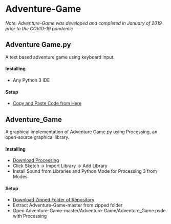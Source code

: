 # Adventure-Game

*Note: Adventure-Game was developed and completed in January of 2019 prior to the COVID-19 pandemic*

## Adventure Game.py
A text based adventure game using keyboard input.

#### Installing
* Any Python 3 IDE

#### Setup
* [Copy and Paste Code from Here](https://raw.githubusercontent.com/Lin-Ian/Adventure-Game/master/Adventure%20Game.py)

## Adventure_Game
A graphical implementation of Adventure Game.py using Processing, an open-source graphical library.

#### Installing
* [Download Processing](https://processing.org/download/)
* Click Sketch -> Import Library -> Add Library
* Install Sound from Libraries and Python Mode for Processing 3 from Modes

#### Setup
* [Download Zipped Folder of Repository](https://github.com/Lin-Ian/Adventure-Game/archive/master.zip)
* Extract Adventure-Game-master from zipped folder
* Open Adventure-Game-master/Adventure-Game/Adventure_Game.pyde with Processing
